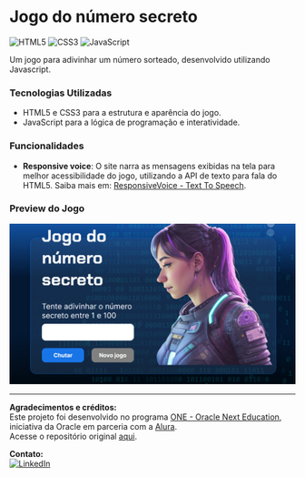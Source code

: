 # Jogo do número secreto

![HTML5](https://img.shields.io/badge/HTML5-E34F26?style=for-the-badge&logo=html5&logoColor=white)
![CSS3](https://img.shields.io/badge/CSS3-1572B6?style=for-the-badge&logo=css3&logoColor=white)
![JavaScript](https://img.shields.io/badge/JavaScript-F7DF1E?style=for-the-badge&logo=javascript&logoColor=black)

Um jogo para adivinhar um número sorteado, desenvolvido utilizando Javascript.

### Tecnologias Utilizadas
- HTML5 e CSS3 para a estrutura e aparência do jogo.
- JavaScript para a lógica de programação e interatividade.

### Funcionalidades
- **Responsive voice**: O site narra as mensagens exibidas na tela para melhor acessibilidade do jogo, utilizando a API de texto para fala do HTML5.
Saiba mais em: [ResponsiveVoice - Text To Speech](https://responsivevoice.org/).

### Preview do Jogo
![screenshot](screenshot/screen-numero-secreto.png)

___
**Agradecimentos e créditos:**   
Este projeto foi desenvolvido no programa [ONE - Oracle Next Education](https://www.oracle.com/br/education/oracle-next-education/), iniciativa da Oracle em parceria com a [Alura](https://www.alura.com.br/).   
Acesse o repositório original [aqui](https://github.com/alura-cursos/js-curso-2/tree/aula_1).

**Contato:**  
[![LinkedIn](https://img.shields.io/badge/LinkedIn-0077B5?style=for-the-badge&logo=linkedin&logoColor=white)](https://www.linkedin.com/in/alan-ogoncalves)
